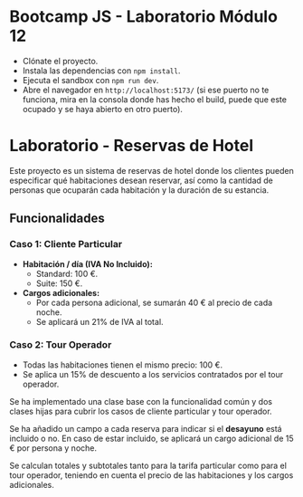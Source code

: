 # Bootcamp JS - Laboratorio Módulo 12

- Clónate el proyecto.
- Instala las dependencias con `npm install`.
- Ejecuta el sandbox con `npm run dev`.
- Abre el navegador en `http://localhost:5173/` (si ese puerto no te funciona, mira en la consola donde has hecho el build, puede que este ocupado y se haya abierto en otro puerto).

# Laboratorio - Reservas de Hotel

Este proyecto es un sistema de reservas de hotel donde los clientes pueden especificar qué habitaciones desean reservar, así como la cantidad de personas que ocuparán cada habitación y la duración de su estancia.

## Funcionalidades

### Caso 1: Cliente Particular

- **Habitación / día (IVA No Incluido):**
  - Standard: 100 €.
  - Suite: 150 €.
- **Cargos adicionales:**
  - Por cada persona adicional, se sumarán 40 € al precio de cada noche.
  - Se aplicará un 21% de IVA al total.

### Caso 2: Tour Operador

- Todas las habitaciones tienen el mismo precio: 100 €.
- Se aplica un 15% de descuento a los servicios contratados por el tour operador.


Se ha implementado una clase base con la funcionalidad común y dos clases hijas para cubrir los casos de cliente particular y tour operador.

Se ha añadido un campo a cada reserva para indicar si el **desayuno** está incluido o no. En caso de estar incluido, se aplicará un cargo adicional de 15 € por persona y noche.

Se calculan totales y subtotales tanto para la tarifa particular como para el tour operador, teniendo en cuenta el precio de las habitaciones y los cargos adicionales.

